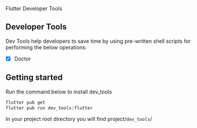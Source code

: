 Flutter Developer Tools

## Developer Tools
Dev Tools help developers to save time by using pre-written shell scripts for performing the below operations:
- [x] Doctor

## Getting started
Run the command below to install dev_tools
```bash
flutter pub get
flutter pub run dev_tools:flutter 
```
In your project root directory you will find project/`dev_tools`/ 